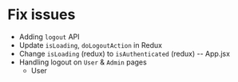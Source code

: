 # Fix issues

- Adding `logout` API
- Update `isLoading`, `doLogoutAction` in Redux
- Change `isLoading` (redux) to `isAuthenticated` (redux) -- App.jsx
- Handling logout on `User` & `Admin` pages
    - User